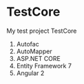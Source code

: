 # TestCore
My test project TestCore
1) Autofac
2) AutoMapper
3) ASP.NET CORE 
4) Entity Framework 7 
5) Angular 2
